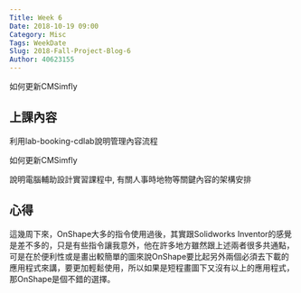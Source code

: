 ```yaml
---
Title: Week 6 
Date: 2018-10-19 09:00
Category: Misc
Tags: WeekDate
Slug: 2018-Fall-Project-Blog-6
Author: 40623155
---
```


如何更新CMSimfly

<!-- PELICAN_END_SUMMARY -->

上課內容
----

利用lab-booking-cdlab說明管理內容流程

如何更新CMSimfly

說明電腦輔助設計實習課程中, 有關人事時地物等關鍵內容的架構安排

心得
----

這幾周下來，OnShape大多的指令使用過後，其實跟Solidworks Inventor的感覺是差不多的，只是有些指令讓我意外，他在許多地方雖然跟上述兩者很多共通點，可是在於便利性或是畫出較簡單的圖來說OnShape要比起另外兩個必須去下載的應用程式來講，要更加輕鬆使用，所以如果是短程畫圖下又沒有以上的應用程式，那OnShape是個不錯的選擇。


